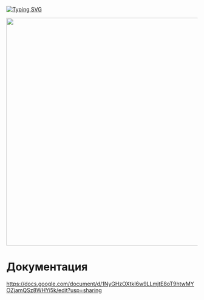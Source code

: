 <div align="left">
 
[![Typing SVG](https://readme-typing-svg.herokuapp.com?font=Abril+Fatface&size=30&pause=100&color=000000&vCenter=true&width=250&height=40&lines=CheckIn+Project)](https://git.io/typing-svg)

</div>

<div align="left">
  <img src="https://media1.giphy.com/media/v1.Y2lkPTc5MGI3NjExNzEwZGFnd3l0d3NvbXJwamRoOGJtZGRvNHk5NmpwZzdnbjYwMHc5cSZlcD12MV9pbnRlcm5hbF9naWZfYnlfaWQmY3Q9Zw/cIDPGayWxXszVEiyDn/giphy.gif" width="600"/>
</div>

# Документация
https://docs.google.com/document/d/1NyGHzOXtkI6w9LLmjtE8oT9htwMYOZjamQSz8WHYi5k/edit?usp=sharing
